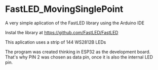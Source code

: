 # FastLED_MovingSinglePoint
A very simple aplication of the FastLED library using the Arduino IDE

Instal the library at https://github.com/FastLED/FastLED

This aplication uses a strip of 144 WS2812B LEDs

The program was created thinking in ESP32 as the development board. That's why PIN 2 was chosen as data pin, once it is also the internal LED pin.
